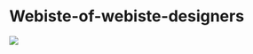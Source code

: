 # Webiste-of-webiste-designers

![](https://github.com/jaroslawwielgus/Website-of-website-designers/blob/main/strona.gif)
